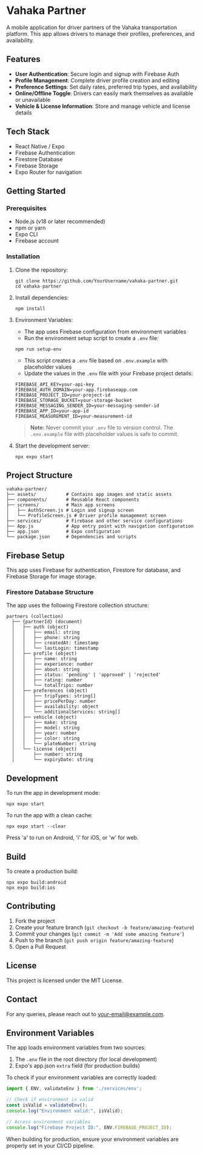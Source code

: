 # Vahaka Partner

A mobile application for driver partners of the Vahaka transportation platform. This app allows drivers to manage their profiles, preferences, and availability.

## Features

- **User Authentication**: Secure login and signup with Firebase Auth
- **Profile Management**: Complete driver profile creation and editing
- **Preference Settings**: Set daily rates, preferred trip types, and availability
- **Online/Offline Toggle**: Drivers can easily mark themselves as available or unavailable
- **Vehicle & License Information**: Store and manage vehicle and license details

## Tech Stack

- React Native / Expo
- Firebase Authentication
- Firestore Database
- Firebase Storage
- Expo Router for navigation

## Getting Started

### Prerequisites

- Node.js (v18 or later recommended)
- npm or yarn
- Expo CLI
- Firebase account

### Installation

1. Clone the repository:
   ```
   git clone https://github.com/YourUsername/vahaka-partner.git
   cd vahaka-partner
   ```

2. Install dependencies:
   ```
   npm install
   ```

3. Environment Variables:
   - The app uses Firebase configuration from environment variables
   - Run the environment setup script to create a `.env` file:
   ```
   npm run setup-env
   ```
   - This script creates a `.env` file based on `.env.example` with placeholder values
   - Update the values in the `.env` file with your Firebase project details:
   ```
   FIREBASE_API_KEY=your-api-key
   FIREBASE_AUTH_DOMAIN=your-app.firebaseapp.com
   FIREBASE_PROJECT_ID=your-project-id
   FIREBASE_STORAGE_BUCKET=your-storage-bucket
   FIREBASE_MESSAGING_SENDER_ID=your-messaging-sender-id
   FIREBASE_APP_ID=your-app-id
   FIREBASE_MEASUREMENT_ID=your-measurement-id
   ```
   
   > **Note:** Never commit your `.env` file to version control. The `.env.example` file with placeholder values is safe to commit.

4. Start the development server:
   ```
   npx expo start
   ```

## Project Structure

```
vahaka-partner/
├── assets/           # Contains app images and static assets
├── components/       # Reusable React components
├── screens/          # Main app screens
│   ├── AuthScreen.js # Login and signup screen
│   └── ProfileScreen.js # Driver profile management screen
├── services/         # Firebase and other service configurations
├── App.js            # App entry point with navigation configuration
├── app.json          # Expo configuration
└── package.json      # Dependencies and scripts
```

## Firebase Setup

This app uses Firebase for authentication, Firestore for database, and Firebase Storage for image storage. 

### Firestore Database Structure

The app uses the following Firestore collection structure:

```
partners (collection)
  ├── {partnerId} (document)
  │   ├── auth (object)
  │   │   ├── email: string
  │   │   ├── phone: string
  │   │   ├── createdAt: timestamp
  │   │   └── lastLogin: timestamp
  │   ├── profile (object)
  │   │   ├── name: string
  │   │   ├── experience: number
  │   │   ├── about: string
  │   │   ├── status: 'pending' | 'approved' | 'rejected'
  │   │   ├── rating: number
  │   │   └── totalTrips: number
  │   ├── preferences (object)
  │   │   ├── tripTypes: string[]
  │   │   ├── pricePerDay: number
  │   │   ├── availability: object
  │   │   └── additionalServices: string[]
  │   ├── vehicle (object)
  │   │   ├── make: string
  │   │   ├── model: string
  │   │   ├── year: number
  │   │   ├── color: string
  │   │   └── plateNumber: string
  │   └── license (object)
  │       ├── number: string
  │       └── expiryDate: string
```

## Development

To run the app in development mode:

```
npx expo start
```

To run the app with a clean cache:

```
npx expo start --clear
```

Press 'a' to run on Android, 'i' for iOS, or 'w' for web.

## Build

To create a production build:

```
npx expo build:android
npx expo build:ios
```

## Contributing

1. Fork the project
2. Create your feature branch (`git checkout -b feature/amazing-feature`)
3. Commit your changes (`git commit -m 'Add some amazing feature'`)
4. Push to the branch (`git push origin feature/amazing-feature`)
5. Open a Pull Request

## License

This project is licensed under the MIT License.

## Contact

For any queries, please reach out to [your-email@example.com](mailto:your-email@example.com).

## Environment Variables

The app loads environment variables from two sources:

1. The `.env` file in the root directory (for local development)
2. Expo's app.json `extra` field (for production builds)

To check if your environment variables are correctly loaded:

```javascript
import { ENV, validateEnv } from './services/env';

// Check if environment is valid
const isValid = validateEnv();
console.log("Environment valid:", isValid);

// Access environment variables
console.log("Firebase Project ID:", ENV.FIREBASE_PROJECT_ID);
```

When building for production, ensure your environment variables are properly set in your CI/CD pipeline. 